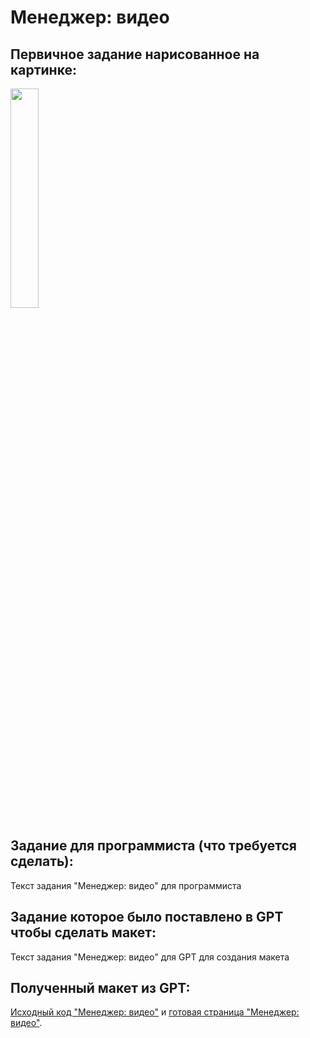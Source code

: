# Менеджер: видео

## Первичное задание нарисованное на картинке:
<p >
    <img src="/wiki/manager-video.jpg" width="30%">
</p>

## Задание для программиста (что требуется сделать):

Текст задания "Менеджер: видео" для программиста

## Задание которое было поставлено в GPT чтобы сделать макет:

Текст задания "Менеджер: видео" для GPT для создания макета

## Полученный макет из GPT:

[Исходный код "Менеджер: видео"](/public_html/manager-video.html) и <a href="https://htmlpreview.github.io?https://github.com/matveynator/restar/blob/main/public_html/manager-video.html">готовая страница "Менеджер: видео"</a>.

